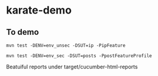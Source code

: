 # karate-demo
## To demo

`mvn test -DENV=env_unsec -DSUT=ip -PipFeature`

`mvn test -DENV=env_sec -DSUT=posts -PpostFeatureProfile`

Beatuiful reports under target/cucumber-html-reports
